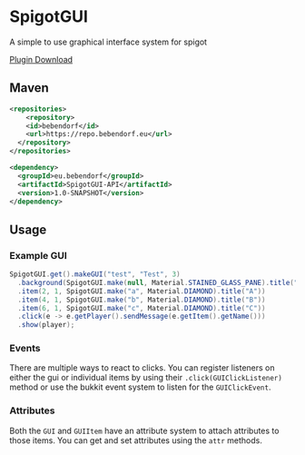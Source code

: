 # SpigotGUI
A simple to use graphical interface system for spigot

[Plugin Download](https://repo.bebendorf.eu/eu/bebendorf/SpigotGUI-Plugin/1.0-SNAPSHOT/SpigotGUI-Plugin-1.0-20210318.135437-1.jar)

## Maven
```xml
<repositories>
    <repository>
    <id>bebendorf</id>
    <url>https://repo.bebendorf.eu</url>
  </repository>
</repositories>
```
```xml
<dependency>
  <groupId>eu.bebendorf</groupId>
  <artifactId>SpigotGUI-API</artifactId>
  <version>1.0-SNAPSHOT</version>
</dependency>
```

## Usage
### Example GUI
```java
SpigotGUI.get().makeGUI("test", "Test", 3)
  .background(SpigotGUI.make(null, Material.STAINED_GLASS_PANE).title("§r"))
  .item(2, 1, SpigotGUI.make("a", Material.DIAMOND).title("A"))
  .item(4, 1, SpigotGUI.make("b", Material.DIAMOND).title("B"))
  .item(6, 1, SpigotGUI.make("c", Material.DIAMOND).title("C"))
  .click(e -> e.getPlayer().sendMessage(e.getItem().getName()))
  .show(player);
```
### Events
There are multiple ways to react to clicks.
You can register listeners on either the gui or individual items by using their `.click(GUIClickListener)` method or use the bukkit event system to listen for the `GUIClickEvent`.

### Attributes
Both the `GUI` and `GUIItem` have an attribute system to attach attributes to those items. You can get and set attributes using the `attr` methods.
